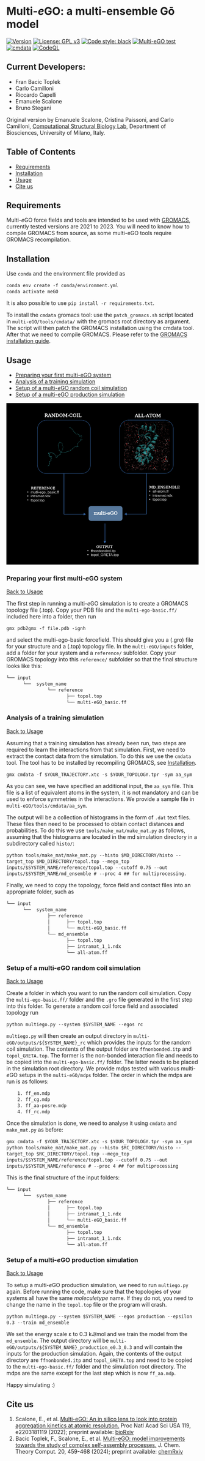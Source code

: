 # Multi-*e*GO: a multi-ensemble Gō model
[![Version](https://img.shields.io/badge/Version-beta.1-blue)](https://github.com/multi-ego/multi-eGO/releases)
[![License: GPL v3](https://img.shields.io/badge/License-GPL%20v3-blue.svg)](http://www.gnu.org/licenses/gpl-3.0)
[![Code style: black](https://img.shields.io/badge/code%20style-black-000000.svg)](https://github.com/psf/black)
[![Multi-eGO test](https://github.com/multi-ego/multi-eGO/actions/workflows/test.yml/badge.svg)](https://github.com/multi-ego/multi-eGO/actions/workflows/test.yml)
[![cmdata](https://github.com/multi-ego/multi-eGO/actions/workflows/cmdata.yml/badge.svg)](https://github.com/multi-ego/multi-eGO/actions/workflows/cmdata.yml)
[![CodeQL](https://github.com/multi-ego/multi-eGO/actions/workflows/github-code-scanning/codeql/badge.svg)](https://github.com/multi-ego/multi-eGO/actions/workflows/github-code-scanning/codeql)

## Current Developers:
- Fran Bacic Toplek
- Carlo Camilloni
- Riccardo Capelli
- Emanuele Scalone
- Bruno Stegani
  
Original version by Emanuele Scalone, Cristina Paissoni, and Carlo Camilloni, [Computational Structural Biology Lab](http://compsb.unimi.it), Department of Biosciences, University of Milano, Italy.

## Table of Contents
- [Requirements](#requirements)
- [Installation](#installation)
- [Usage](#usage)
- [Cite us](#cite-us)

## Requirements
Multi-*e*GO force fields and tools are intended to be used with [GROMACS](https://www.gromacs.org), currently tested versions are 2021 to 2023.
You will need to know how to compile GROMACS from source, as some multi-eGO tools require GROMACS recompilation.

## Installation
Use ```conda``` and the environment file provided as
 ```
conda env create -f conda/environment.yml
conda activate meGO
```
It is also possible to use ``pip install -r requirements.txt``.

To install the `cmdata` gromacs tool: use the ```patch_gromacs.sh``` script located in ```multi-eGO/tools/cmdata/``` with the gromacs root directory as argument. The script will then patch the GROMACS installation using the cmdata tool. After that we need to compile GROMACS. Please refer to the [GROMACS installation guide](https://manual.gromacs.org/documentation/current/install-guide/index.html).


## Usage
- [Preparing your first multi-eGO system](#preparing-your-first-multi-ego-system)
- [Analysis of a training simulation](#analysis-of-a-training-simulation)
- [Setup of a multi-*e*GO random coil simulation](#setup-of-a-multi-ego-random-coil-simulation)
- [Setup of a multi-eGO production simulation](#setup-of-a-multi-ego-production-simulation)

![Image](img/mego_workflow_black.png)

### Preparing your first multi-*e*GO system

[Back to Usage](#usage)

The first step in running a multi-*e*GO simulation is to create a GROMACS topology file (.top). 
Copy your PDB file and the ```multi-ego-basic.ff/``` included here into a folder, then run 
```
gmx pdb2gmx -f file.pdb -ignh
```
and select the multi-ego-basic forcefield. This should give you a (.gro) file for your structure and a (.top) topology file. In the ```multi-eGO/inputs``` folder, add a folder for your system and a ```reference/``` subfolder. Copy your GROMACS topology into this ```reference/``` subfolder so that the final structure looks like this:
```
└── input
      └──  system_name
               └── reference
                      ├── topol.top
                      └── multi-eGO_basic.ff
```

### Analysis of a training simulation

[Back to Usage](#usage)

Assuming that a training simulation has already been run, two steps are required to learn the interactions from that simulation. First, we need to extract the contact data from the simulation. To do this we use the ```cmdata``` tool. The tool has to be installed by recompiling GROMACS, see [Installation](#Installation). 

```
gmx cmdata -f $YOUR_TRAJECTORY.xtc -s $YOUR_TOPOLOGY.tpr -sym aa_sym
```
As you can see, we have specified an additional input, the ```aa_sym``` file. This file is a list of equivalent atoms in the system, it is not mandatory and can be used to enforce symmetries in the interactions. We provide a sample file in ```multi-eGO/tools/cmdata/aa_sym```. 

The output will be a collection of histograms in the form of ```.dat``` text files. These files then need to be processed to obtain contact distances and probabilities. To do this we use ```tools/make_mat/make_mat.py``` as follows, assuming that the histograms are located in the md simulation directory in a subdirectory called ```histo/```:
```
python tools/make_mat/make_mat.py --histo $MD_DIRECTORY/histo --target_top $MD_DIRECTORY/topol.top --mego_top inputs/$SYSTEM_NAME/reference/topol.top --cutoff 0.75 --out inputs/$SYSTEM_NAME/md_ensemble # --proc 4 ## for multiprocessing.
```

Finally, we need to copy the topology, force field and contact files into an appropriate folder, such as

```
└── input
      └──  system_name
               ├── reference
               │      ├── topol.top
               │      └── multi-eGO_basic.ff
               └── md_ensemble
                      ├── topol.top
                      ├── intramat_1_1.ndx
                      └── all-atom.ff
```

### Setup of a multi-*e*GO random coil simulation

[Back to Usage](#usage)

Create a folder in which you want to run the random coil simulation. Copy the ```multi-ego-basic.ff/``` folder and the ```.gro``` file generated in the first step into this folder. To generate a random coil force field and associated topology run
```
python multiego.py --system $SYSTEM_NAME --egos rc
```
```multiego.py``` will then create an output directory in ```multi-eGO/outputs/${SYSTEM_NAME}_rc``` which provides the inputs for the random coil simulation.
The contents of the output folder are ```ffnonbonded.itp``` and ```topol_GRETA.top```. The former is the non-bonded interaction file and needs to be copied into the ```multi-ego-basic.ff/``` folder. The latter needs to be placed in the simulation root directory. We provide mdps tested with various multi-*e*GO setups in the ```multi-eGO/mdps``` folder. The order in which the mdps are run is as follows:

```
    1. ff_em.mdp
    2. ff_cg.mdp
    3. ff_aa-posre.mdp
    4. ff_rc.mdp
```

Once the simulation is done, we need to analyse it using ```cmdata``` and ```make_mat.py``` as before:

```
gmx cmdata -f $YOUR_TRAJECTORY.xtc -s $YOUR_TOPOLOGY.tpr -sym aa_sym
python tools/make_mat/make_mat.py --histo $RC_DIRECTORY/histo --target_top $RC_DIRECTORY/topol.top --mego_top inputs/$SYSTEM_NAME/reference/topol.top --cutoff 0.75 --out inputs/$SYSTEM_NAME/reference # --proc 4 ## for multiprocessing
```

This is the final structure of the input folders:

```
└── input
      └──  system_name
               ├── reference
               │      ├── topol.top
               │      ├── intramat_1_1.ndx
               │      └── multi-eGO_basic.ff
               └── md_ensemble
                      ├── topol.top
                      ├── intramat_1_1.ndx
                      └── all-atom.ff
```

### Setup of a multi-*e*GO production simulation 

[Back to Usage](#usage)

To setup a multi-*e*GO production simulation, we need to run ```multiego.py``` again. Before running the code, make sure that the topologies of your systems all have the same *moleculetype* name. If they do not, you need to change the name in the ```topol.top``` file or the program will crash.
```
python multiego.py --system $SYSTEM_NAME --egos production --epsilon 0.3 --train md_ensemble
```
We set the energy scale &#949; to 0.3 kJ/mol and we train the model from the ```md_ensemble```. The output directory will be ```multi-eGO/outputs/${SYSTEM_NAME}_production_e0.3_0.3``` and will contain the inputs for the production simulation. Again, the contents of the output directory are ```ffnonbonded.itp``` and ```topol_GRETA.top``` and need to be copied to the ```multi-ego-basic.ff/``` folder and the simulation root directory. The mdps are the same except for the last step which is now ```ff_aa.mdp```.

Happy simulating :)

## Cite us
1. Scalone, E., et al. [Multi-eGO: An in silico lens to look into protein aggregation kinetics at atomic resolution.](https://www.pnas.org/doi/10.1073/pnas.2203181119) Proc Natl Acad Sci USA 119, e2203181119 (2022); preprint available: [bioRxiv](https://www.biorxiv.org/content/10.1101/2022.02.18.481033v2)
2. Bacic Toplek, F., Scalone, E., et al. [Multi-eGO: model improvements towards the study of complex self-assembly processes.](https://doi.org/10.1021/acs.jctc.3c01182) J. Chem. Theory Comput. 20, 459-468 (2024); preprint available: [chemRxiv](https://doi.org/10.26434/chemrxiv-2023-67255)

